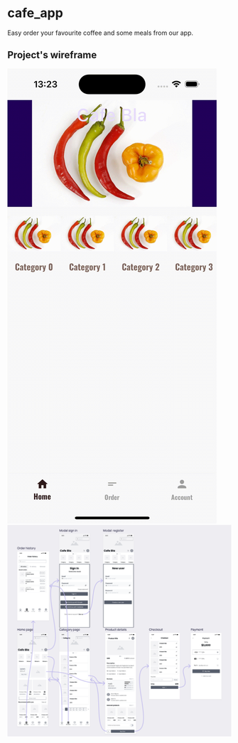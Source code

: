 # cafe_app

Easy order your favourite coffee and some meals from our app.

## Project's wireframe

![lesson8](lesson13.gif)
![wireframe](/lib/global/assets/wireframe_design.png)